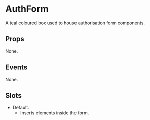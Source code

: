 # AuthForm

A teal coloured box used to house authorisation form components.

## Props

None.

## Events

None.

## Slots

- Default.
    - Inserts elements inside the form.
